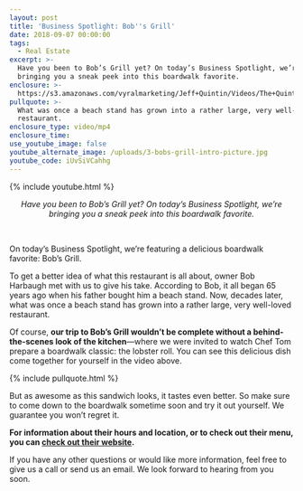```yaml
---
layout: post
title: 'Business Spotlight: Bob''s Grill'
date: 2018-09-07 00:00:00
tags:
  - Real Estate
excerpt: >-
  Have you been to Bob’s Grill yet? On today’s Business Spotlight, we’re
  bringing you a sneak peek into this boardwalk favorite.
enclosure: >-
  https://s3.amazonaws.com/vyralmarketing/Jeff+Quintin/Videos/The+Quintin+Group+-+Business+Spotlight-+Bob%2527s+Grill.mp4
pullquote: >-
  What was once a beach stand has grown into a rather large, very well-loved
  restaurant.
enclosure_type: video/mp4
enclosure_time:
use_youtube_image: false
youtube_alternate_image: /uploads/3-bobs-grill-intro-picture.jpg
youtube_code: iUvSiVCahhg
---
```


{% include youtube.html %}

<center><em>Have you been to Bob&rsquo;s Grill yet? On today&rsquo;s Business Spotlight, we&rsquo;re bringing you a sneak peek into this boardwalk favorite.</em></center>

&nbsp;

On today’s Business Spotlight, we’re featuring a delicious boardwalk favorite: Bob’s Grill.

To get a better idea of what this restaurant is all about, owner Bob Harbaugh met with us to give his take. According to Bob, it all began 65 years ago when his father bought him a beach stand. Now, decades later, what was once a beach stand has grown into a rather large, very well-loved restaurant.

Of course, **our trip to Bob’s Grill wouldn’t be complete without a behind-the-scenes look of the kitchen**—where we were invited to watch Chef Tom prepare a boardwalk classic: the lobster roll. You can see this delicious dish come together for yourself in the video above.

{% include pullquote.html %}

But as awesome as this sandwich looks, it tastes even better. So make sure to come down to the boardwalk sometime soon and try it out yourself. We guarantee you won’t regret it.

**For information about their hours and location, or to check out their menu, you can [check out their website](https://bobsgrilloceancity.com/bobs-grill).**

If you have any other questions or would like more information, feel free to give us a call or send us an email. We look forward to hearing from you soon.